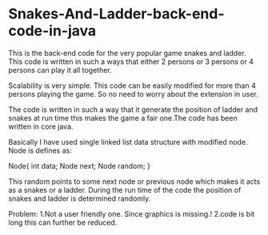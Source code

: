 # Snakes-And-Ladder-back-end-code-in-java
This is the back-end code for the very popular game snakes and ladder. This code is written in such a ways that either 2 persons or 3 persons or 4 persons can play it all together. 

Scalability is very simple. This code can be easily modified for more than 4 persons playing the game. So no need to worry about the extension in user.  

The code is written in such a way that it generate the position of ladder and snakes at run time this makes the game a fair one.The code has been written in core java.

Basically I have used single linked list data structure with  modified node.
Node is defines as:

Node{
int data;
Node next;
Node random;
}

This random points to some next node or previous node which makes it acts as a snakes or a ladder. During the run time of the code the position of snakes and ladder is determined randomly. 

Problem: 1.Not a user friendly one. Since graphics is missing.!
         2.code is bit long this can further be reduced.
